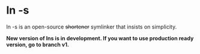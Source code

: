 # ln -s
ln -s is an open-source ~~shortener~~ symlinker that insists on simplicity.

**New version of lns is in development. 
If you want to use production ready version, go to branch v1.**
